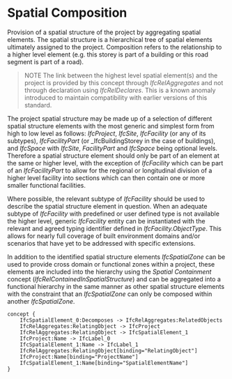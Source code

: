 Spatial Composition
===================

Provision of a spatial structure of the project by aggregating spatial elements. The spatial structure is a hierarchical tree of spatial elements ultimately assigned to the project. Composition refers to the relationship to a higher level element (e.g. this storey is part of a building or this road segment is part of a road).

> NOTE  The link between the highest level spatial element(s) and the project is provided by this concept through _IfcRelAggregates_ and not through declaration using _IfcRelDeclares_. This is a known anomaly introduced to maintain compatibility with earlier versions of this standard.

The project spatial structure may be made up of a selection of different spatial structure elements with the most generic and simplest form from high to low level as follows: _IfcProject_, _IfcSite_, _IfcFacility_ (or any of its subtypes), _IfcFacilityPart_ (or _IfcBuildingStorey in the case of buildings), and _IfcSpace_ with _IfcSite_, _FacilityPart_ and _IfcSpace_ being optional levels. Therefore a spatial structure element should only be part of an element at the same or higher level, with the exception of _IfcFacility_ which can be part of an _IfcFacilityPart_ to allow for the regional or longitudinal division of a higher level facility into sections which can then contain one or more smaller functional facilities.

Where possible, the relevant subtype of _IfcFacility_ should be used to describe the spatial structure element in question. When an adequate subtype of _IfcFacility_ with predefined or user defined type is not available the higher level, generic _IfcFacility_ entity can be instantiated with the relevant and agreed typing identifier defined in _IfcFacility.ObjectType_. This allows for nearly full coverage of built environment domains and/or scenarios that have yet to be addressed with specific extensions.

In addition to the identified spatial structure elements _IfcSpatialZone_ can be used to provide cross domain or functional zones within a project, these elements are included into the hierarchy using the _Spatial Containment_ concept (_IfcRelContainedInSpatialStructure_) and can be aggregated into a functional hierarchy in the same manner as other spatial structure elements with the constraint that an _IfcSpatialZone_ can only be composed within another _IfcSpatialZone_.

```
concept {
    IfcSpatialElement_0:Decomposes -> IfcRelAggregates:RelatedObjects
    IfcRelAggregates:RelatingObject -> IfcProject
    IfcRelAggregates:RelatingObject -> IfcSpatialElement_1
    IfcProject:Name -> IfcLabel_0
    IfcSpatialElement_1:Name -> IfcLabel_1
    IfcRelAggregates:RelatingObject[binding="RelatingObject"]
    IfcProject:Name[binding="ProjectName"]
    IfcSpatialElement_1:Name[binding="SpatialElementName"]
}
```
